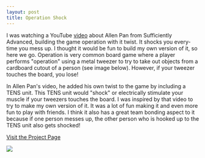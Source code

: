 ```yaml
---
layout: post
title: Operation Shock
---
```


I was watching a YouTube [video](https://www.youtube.com/watch?v=Kml6bc-URu4) about Allen Pan from Sufficiently Advanced, building the game operation with it twist. It shocks you every-time you mess up. I thought it would be fun to build my own version of it, so here we go. Operation is very common board game where a player performs "operation" using a metal tweezer to try to take out objects from a cardboard cutout of a person (see image below). However, if your tweezer touches the board, you lose!

In Allen Pan's video, he added his own twist to the game by including a TENS unit. This TENS unit would "shock" or electrically stimulate your muscle if your tweezers touches the board. I was inspired by that video to try to make my own version of it. It was a lot of fun making it and even more fun to play with friends. I think it also has a great team bonding aspect to it because if one person messes up, the other person who is hooked up to the TENS unit also gets shocked!

[Visit the Project Page](https://github.com/okyang/tinyOkayProjects/blob/master/operation_game/ProjectGuide.md)

![](https://raw.githubusercontent.com/okyang/tinyOkayProjects/master/images/20210813_220608.jpg)

